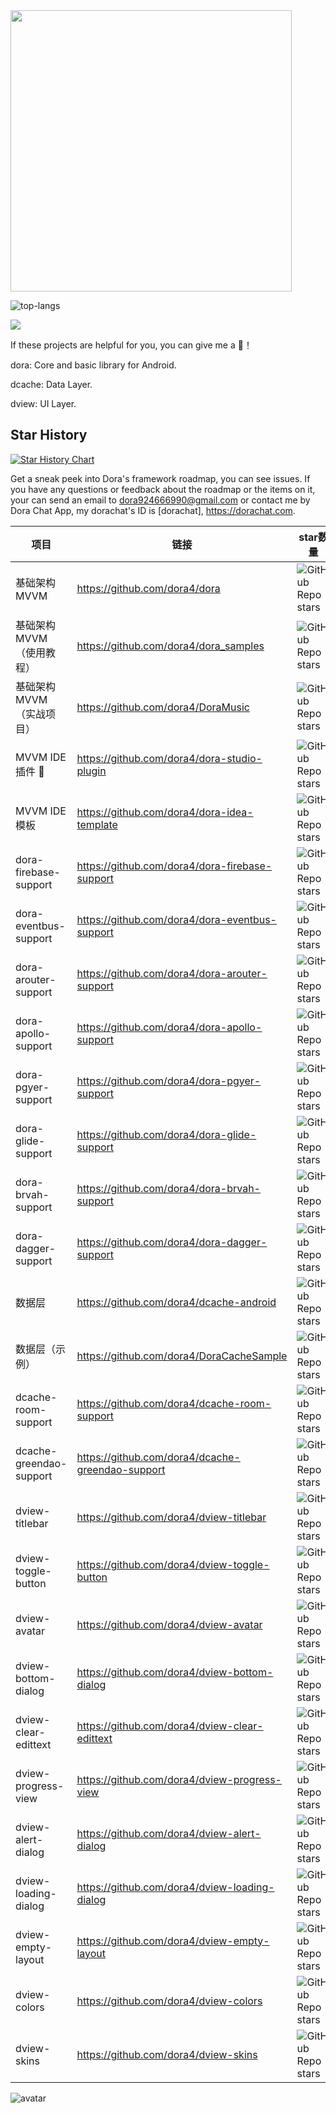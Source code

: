 <img src="https://github-readme-stats.vercel.app/api?username=dora4&count_private=true" width="450"/>

![top-langs](https://github-readme-stats.anuraghazra1.vercel.app/api/top-langs/?username=dora4&layout=compact)

![](https://github.githubassets.com/images/modules/site/sponsors/pixel-mona-heart.gif)

If these projects are helpful for you, you can give me a 🌟！

dora: Core and basic library for Android.

dcache: Data Layer.

dview: UI Layer.

## Star History

[![Star History Chart](https://api.star-history.com/svg?repos=dora4/dora,dora4/dcache-android,dora4/dview-skins&type=Date)](https://star-history.com/#dora4/dora&dora4/dcache-android&dora4/dview-skins&Date)


Get a sneak peek into Dora's framework roadmap, you can see issues. If you have any questions or feedback about the roadmap or the items on it,
your can send an email to dora924666990@gmail.com or contact me by Dora Chat App, my dorachat's ID is [dorachat], https://dorachat.com.

项目 |  链接  |  star数量
---|---|---
基础架构MVVM | https://github.com/dora4/dora | ![GitHub Repo stars](https://img.shields.io/github/stars/dora4/dora?style=social)
基础架构MVVM（使用教程） | https://github.com/dora4/dora_samples | ![GitHub Repo stars](https://img.shields.io/github/stars/dora4/dora_samples?style=social)
基础架构MVVM（实战项目） | https://github.com/dora4/DoraMusic | ![GitHub Repo stars](https://img.shields.io/github/stars/dora4/DoraMusic?style=social)
MVVM IDE插件 🌟   | https://github.com/dora4/dora-studio-plugin | ![GitHub Repo stars](https://img.shields.io/github/stars/dora4/dora-studio-plugin?style=social)
MVVM IDE模板  | https://github.com/dora4/dora-idea-template | ![GitHub Repo stars](https://img.shields.io/github/stars/dora4/dora-idea-template?style=social)
dora-firebase-support | https://github.com/dora4/dora-firebase-support | ![GitHub Repo stars](https://img.shields.io/github/stars/dora4/dora-firebase-support?style=social)
dora-eventbus-support | https://github.com/dora4/dora-eventbus-support | ![GitHub Repo stars](https://img.shields.io/github/stars/dora4/dora-eventbus-support?style=social)
dora-arouter-support | https://github.com/dora4/dora-arouter-support | ![GitHub Repo stars](https://img.shields.io/github/stars/dora4/dora-arouter-support?style=social)
dora-apollo-support | https://github.com/dora4/dora-apollo-support | ![GitHub Repo stars](https://img.shields.io/github/stars/dora4/dora-apollo-support?style=social)
dora-pgyer-support | https://github.com/dora4/dora-pgyer-support | ![GitHub Repo stars](https://img.shields.io/github/stars/dora4/dora-pgyer-support?style=social)
dora-glide-support | https://github.com/dora4/dora-glide-support | ![GitHub Repo stars](https://img.shields.io/github/stars/dora4/dora-glide-support?style=social)
dora-brvah-support | https://github.com/dora4/dora-brvah-support | ![GitHub Repo stars](https://img.shields.io/github/stars/dora4/dora-brvah-support?style=social)
dora-dagger-support | https://github.com/dora4/dora-dagger-support | ![GitHub Repo stars](https://img.shields.io/github/stars/dora4/dora-dagger-support?style=social)
数据层 | https://github.com/dora4/dcache-android | ![GitHub Repo stars](https://img.shields.io/github/stars/dora4/dcache-android?style=social)
数据层（示例） | https://github.com/dora4/DoraCacheSample | ![GitHub Repo stars](https://img.shields.io/github/stars/dora4/DoraCacheSample?style=social)
dcache-room-support | https://github.com/dora4/dcache-room-support | ![GitHub Repo stars](https://img.shields.io/github/stars/dora4/dcache-room-support?style=social)
dcache-greendao-support | https://github.com/dora4/dcache-greendao-support | ![GitHub Repo stars](https://img.shields.io/github/stars/dora4/dcache-greendao-support?style=social)
dview-titlebar | https://github.com/dora4/dview-titlebar | ![GitHub Repo stars](https://img.shields.io/github/stars/dora4/dview-titlebar?style=social)
dview-toggle-button | https://github.com/dora4/dview-toggle-button | ![GitHub Repo stars](https://img.shields.io/github/stars/dora4/dview-toggle-button?style=social)
dview-avatar | https://github.com/dora4/dview-avatar | ![GitHub Repo stars](https://img.shields.io/github/stars/dora4/dview-avatar?style=social)
dview-bottom-dialog | https://github.com/dora4/dview-bottom-dialog | ![GitHub Repo stars](https://img.shields.io/github/stars/dora4/dview-bottom-dialog?style=social)
dview-clear-edittext | https://github.com/dora4/dview-clear-edittext | ![GitHub Repo stars](https://img.shields.io/github/stars/dora4/dview-clear-edittext?style=social)
dview-progress-view | https://github.com/dora4/dview-progress-view | ![GitHub Repo stars](https://img.shields.io/github/stars/dora4/dview-progress-view?style=social)
dview-alert-dialog | https://github.com/dora4/dview-alert-dialog | ![GitHub Repo stars](https://img.shields.io/github/stars/dora4/dview-alert-dialog?style=social)
dview-loading-dialog | https://github.com/dora4/dview-loading-dialog | ![GitHub Repo stars](https://img.shields.io/github/stars/dora4/dview-loading-dialog?style=social)
dview-empty-layout | https://github.com/dora4/dview-empty-layout | ![GitHub Repo stars](https://img.shields.io/github/stars/dora4/dview-empty-layout?style=social)
dview-colors | https://github.com/dora4/dview-colors | ![GitHub Repo stars](https://img.shields.io/github/stars/dora4/dview-colors?style=social)
dview-skins | https://github.com/dora4/dview-skins | ![GitHub Repo stars](https://img.shields.io/github/stars/dora4/dview-skins?style=social)

![avatar](https://developer.android.google.cn/images/mad/mad-hero.svg)
